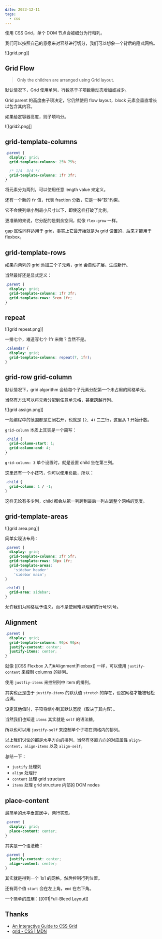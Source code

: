 ```yaml
---
date: 2023-12-11
tags:
  - css
---
```


使用 CSS Grid，单个 DOM 节点会被细分为行和列。

我们可以按照自己的意愿来对容器进行切分，我们可以想象一个背后的隐式网格。

![[grid.png]]

## Grid Flow

> Only the children are arranged using Grid layout.

默认情况下，Grid 使用单列，行数基于子项数量动态增加或减少。

Grid parent 的高度由子项决定，它仍然使用 flow layout，block 元素会垂直增长以包含其内容。

如果给定容器高度，则子项均分。


![[grid2.png]]


## grid-template-columns


```css
.parent {
  display: grid;
  grid-template-columns: 25% 75%;

  /* 1/4  3/4 */
  grid-template-columns: 1fr 3fr;
}
```

将元素分为两列，可以使用任意 length value 来定义。

还有一个新的 `fr` 值，代表 fraction 分数，它是一种“软”约束。

它不会使列缩小到最小尺寸以下，即使这样打破了比例。

更准确的来说，它分配的是剩余空间，就像 `flex-grow` 一样。

gap 属性同样适用于 grid，事实上它最开始就是为 grid 设置的，后来才能用于 flexbox。


## grid-template-rows

如果向两列的 grid 添加三个子元素，grid 会自动扩展，生成新行。

当然最好还是显式定义：

```css
.parent {
  display: grid;
  grid-template-columns: 1fr 3fr;
  grid-template-rows: 5rem 1fr;
}
```


## repeat

![[grid repeat.png]]

一排七个，难道写七个 1fr 来做？当然不是。

```css
.calendar {
  display: grid;
  grid-template-columns: repeat(7, 1fr);
}
```


## grid-row grid-column

默认情况下，grid algorithm 会给每个子元素分配第一个未占用的网格单元。

当然有方法可以将元素分配到任意单元格，甚至跨越行列。

![[grid assign.png]]

一般编程中的范围都是左闭右开，也就是 `[2, 4)` 二三行，这里从 1 开始计数。

`grid-column` 本质上其实是一个简写：

```css
.child {
  grid-column-start: 1;
  grid-column-end: 4;
}
```

`grid-column: 3` 单个设置时，就是设置 child 坐在第三列。

这里还有一个小技巧，你可以使用负数，所以：

```css
.child {
  grid-column: 1 / -1;
}
```

这样无论有多少列，child 都会从第一列跨到最后一列占满整个网格的宽度。

## grid-template-areas

![[grid area.png]]

简单实现该布局：

```css
.parent {
  display: grid;
  grid-template-columns: 2fr 5fr;
  grid-template-rows: 50px 1fr;
  grid-template-areas:
    'sidebar header'
    'sidebar main';
}

.child1 {
  grid-area: sidebar;
}
```

允许我们为网格赋予语义，而不是使用难以理解的行号/列号。


## Alignment

```css
.parent {
  display: grid;
  grid-template-columns: 90px 90px;
  justify-content: center;
  justify-items: center;
}
```

就像 [[CSS Flexbox 入门#Alignment|Flexbox]] 一样，可以使用 `justify-content` 来控制 columns 的排列。

使用 `justfiy-items` 来控制列中 item 的排列。

其实也正是由于 `justify-items` 的默认值 `stretch` 的存在，设定网格才能被轻松占满。

设定其他值时，子项将缩小到其默认宽度（取决于其内容）。

当然我们也知道 `items` 其实就是 `self` 的语法糖。

所以也可以用 `justify-self` 来控制单个子项在网格内的排列。


以上我们讨论的都是水平方向的排列，当然有竖直方向的对应属性 `align-content`，`align-items` 以及 `align-self`。

总结一下：

- `justify` 处理列
- `align` 处理行
- `content` 处理 grid structure
- `items` 处理 grid structure 内部的 DOM nodes


## place-content

最简单的水平垂直居中，两行实现。

```css
.parent {
  display: grid;
  place-content: center;
}
```

其实是一个语法糖：

```css
.parent {
  justify-content: center;
  align-content: center;
}
```

其实就是得到一个 1x1 的网格，然后控制行列位置。

还有两个值 `start` 会在左上角，`end` 在右下角。

一个简单的应用：[[001|Full-Bleed Layout]]

## Thanks

- [An Interactive Guide to CSS Grid](https://www.joshwcomeau.com/css/interactive-guide-to-grid/)
- [grid - CSS | MDN](https://developer.mozilla.org/zh-CN/docs/Web/CSS/grid)
